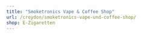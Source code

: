 ```yaml
---
title: "Smoketronics Vape & Coffee Shop"
url: /croydon/smoketronics-vape-und-coffee-shop/
shop: E-Zigaretten
---
```

